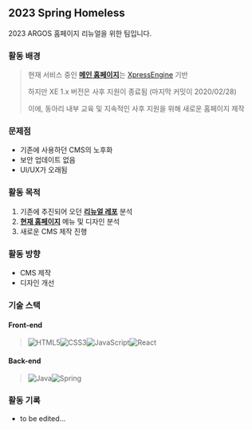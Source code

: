 ## 2023 Spring Homeless

2023 ARGOS 홈페이지 리뉴얼을 위한 팀입니다.

### 활동 배경

> 현재 서비스 중인 [**메인 홈페이지**](https://www.argos.or.kr)는 [XpressEngine](https://github.com/xpressengine/xe-core) 기반
>
> 하지만 XE 1.x 버전은 사후 지원이 종료됨 (마지막 커밋이 2020/02/28)
>
> 이에, 동아리 내부 교육 및 지속적인 사후 지원을 위해 새로운 홈페이지 제작

### 문제점

* 기존에 사용하던 CMS의 노후화
* 보안 업데이트 없음
* UI/UX가 오래됨

### 활동 목적

1. 기존에 추진되어 오던 [**리뉴얼 레포**](https://github.com/4RG0S/2020-Spring-Homeless) 분석
2. [**현재 홈페이지**](https://www.argos.or.kr) 메뉴 및 디자인 분석
3. 새로운 CMS 제작 진행

### 활동 방향

* CMS 제작
* 디자인 개선

### 기술 스택

#### Front-end

> ![HTML5](https://img.shields.io/badge/html5-%23E34F26.svg?style=for-the-badge&logo=html5&logoColor=white)![CSS3](https://img.shields.io/badge/css3-%231572B6.svg?style=for-the-badge&logo=css3&logoColor=white)![JavaScript](https://img.shields.io/badge/javascript-%23323330.svg?style=for-the-badge&logo=javascript&logoColor=%23F7DF1E)![React](https://img.shields.io/badge/react-%2320232a.svg?style=for-the-badge&logo=react&logoColor=%2361DAFB)

#### Back-end

> ![Java](https://img.shields.io/badge/java-%23ED8B00.svg?style=for-the-badge&logo=java&logoColor=white)![Spring](https://img.shields.io/badge/spring-%236DB33F.svg?style=for-the-badge&logo=spring&logoColor=white)

### 활동 기록

- to be edited...